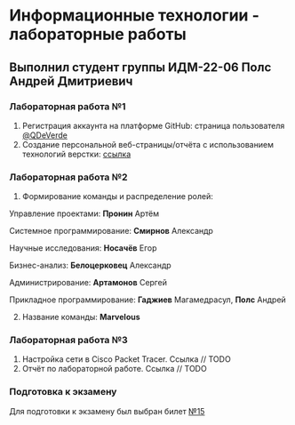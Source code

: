 # Информационные технологии - лабораторные работы

## Выполнил студент группы ИДМ-22-06 Полс Андрей Дмитриевич

### Лабораторная работа №1 

1. Регистрация аккаунта на платформе GitHub: страница пользователя [@QDeVerde](https://github.com/QDeVerde)
2. Создание персональной веб-страницы/отчёта с использованием технологий верстки: [ссылка](https://qdeverde.github.io/it-project/)

### Лабораторная работа №2

1. Формирование команды и распределение ролей:

Управление проектами: **Пронин** Артём

Системное программирование: **Смирнов** Александр

Научные исследования: **Носачёв** Егор

Бизнес-анализ: **Белоцерковец** Александр

Администрирование: **Артамонов** Сергей

Прикладное программирование: **Гаджиев** Магамедрасул, **Полс** Андрей

2. Название команды: **Marvelous**

### Лабораторная работа №3

1. Настройка сети в Cisco Packet Tracer. Ссылка // TODO
2. Отчёт по лабораторной работе. Ссылка // TODO

### Подготовка к экзамену

Для подготовки к экзамену был выбран билет [№15](https://github.com/stankin/inet-2022/wiki/exam15)